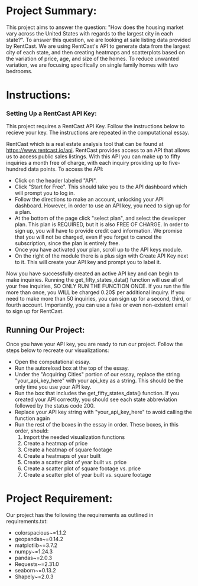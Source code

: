 # Project Summary: 
This project aims to answer the question: "How does the housing market vary across the United States with regards to the largest city in each state?". To answer this question, we are looking at sale listing data provided by RentCast. We are using RentCast's API to generate data from the largest city of each state, and then creating heatmaps and scatterplots based on the variation of price, age, and size of the homes. To reduce unwanted variation, we are focusing specifically on single family homes with two bedrooms. 

# Instructions: 
### Setting Up a RentCast API Key: 
This project requires a RentCast API Key. Follow the instructions below to recieve your key. The instructions are repeated in the computational essay. 

RentCast which is a real estate analysis tool that can be found at https://www.rentcast.io/api. RentCast provides access to an API that allows us to access public sales listings. With this API you can make up to fifty inquiries a month free of charge, with each inquiry providing up to five-hundred data points.
To access the API: 
- Click on the header labeled "API".
- Click "Start for Free". This should take you to the API dashboard which will prompt you to log in. 
- Follow the directions to make an account, unlocking your API dashboard. However, in order to use an API key, you need to sign up for a plan. 
- At the bottom of the page click "select plan", and select the developer plan. This plan is REQUIRED, but it is also FREE OF CHARGE. In order to sign up, you will have to provide credit card information. We promise that you will not be charged, even if you forget to cancel the subscription, since the plan is entirely free. 
- Once you have activated your plan, scroll up to the API keys module. 
- On the right of the module there is a plus sign with Create API Key next to it. This will create your API key and prompt you to label it. 

Now you have successfully created an active API key and can begin to make inquiries. Running the get_fifty_states_data() function will use all of your free inquiries, SO ONLY RUN THE FUNCTION ONCE. If you run the file more than once, you WILL be charged 0.20$ per additional inquiry. If you need to make more than 50 inquiries, you can sign up for a second, third, or fourth account. Importantly, you can use a fake or even non-existent email to sign up for RentCast.

## Running Our Project: 
Once you have your API key, you are ready to run our project. Follow the steps below to recreate our visualizations: 
- Open the computational essay. 
- Run the autoreload box at the top of the essay. 
- Under the "Acquiring Cities" portion of our essay, replace the string "your_api_key_here" with your api_key as a string. This should be the only time you use your API key.
- Run the box that includes the get_fifty_states_data() function. If you created your API correctly, you should see each state abbreviation followed by the status code 200. 
- Replace your API key string with "your_api_key_here" to avoid calling the function again
- Run the rest of the boxes in the essay in order. These boxes, in this order, should:
    1. Import the needed visualization functions 
    2. Create a heatmap of price 
    3. Create a heatmap of square footage
    4. Create a heatmaps of year built 
    5. Create a scatter plot of year built vs. price 
    6. Create a scatter plot of square footage vs. price
    7. Create a scatter plot of year built vs. square footage

# Project Requirement:
Our project has the following the requirements as outlined in requirements.txt:
- colorspacious~=1.1.2
- geopandas~=0.14.2
- matplotlib~=3.7.2
- numpy~=1.24.3
- pandas~=2.0.3
- Requests~=2.31.0
- seaborn~=0.13.2
- Shapely~=2.0.3